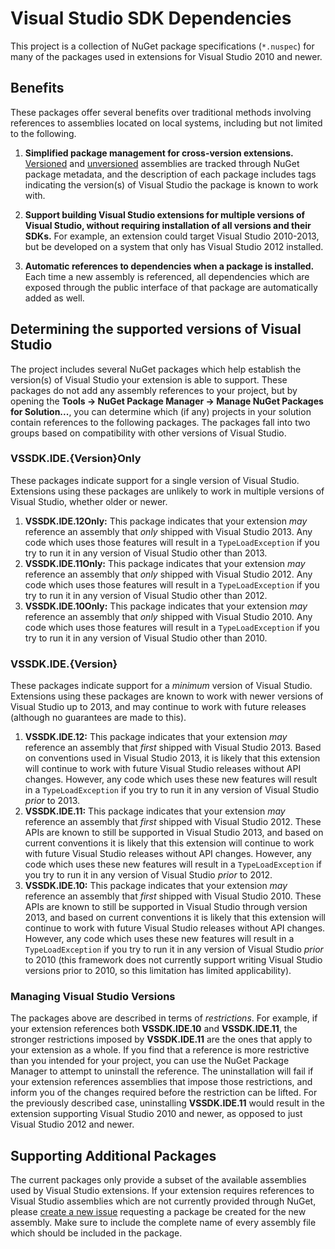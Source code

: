 # Visual Studio SDK Dependencies

This project is a collection of NuGet package specifications (`*.nuspec`) for many of the packages used in extensions for Visual Studio 2010 and newer.

## Benefits

These packages offer several benefits over traditional methods involving references to assemblies located on local systems, including but not limited to the following.

1. **Simplified package management for cross-version extensions.** [Versioned](http://blog.slaks.net/2014-02-25/extending-visual-studio-part-4-writing-cross-version-extensions/) and [unversioned](http://blog.slaks.net/2014-02-26/extending-visual-studio-part-5-dealing-with-unversioned-assemblies/) assemblies are tracked through NuGet package metadata, and the description of each package includes tags indicating the version(s) of Visual Studio the package is known to work with.

2. **Support building Visual Studio extensions for multiple versions of Visual Studio, without requiring installation of all versions and their SDKs.** For example, an extension could target Visual Studio 2010-2013, but be developed on a system that only has Visual Studio 2012 installed.

3. **Automatic references to dependencies when a package is installed.** Each time a new assembly is referenced, all dependencies which are exposed through the public interface of that package are automatically added as well.

## Determining the supported versions of Visual Studio

The project includes several NuGet packages which help establish the version(s) of Visual Studio your extension is able to support. These packages do not add any assembly references to your project, but by opening the **Tools &rarr; NuGet Package Manager &rarr; Manage NuGet Packages for Solution...**, you can determine which (if any) projects in your solution contain references to the following packages. The packages fall into two groups based on compatibility with other versions of Visual Studio.

### VSSDK.IDE.{Version}Only

These packages indicate support for a single version of Visual Studio. Extensions using these packages are unlikely to work in multiple versions of Visual Studio, whether older or newer.

1. **VSSDK.IDE.12Only:** This package indicates that your extension *may* reference an assembly that *only* shipped with Visual Studio 2013. Any code which uses those features will result in a `TypeLoadException` if you try to run it in any version of Visual Studio other than 2013.
2. **VSSDK.IDE.11Only:** This package indicates that your extension *may* reference an assembly that *only* shipped with Visual Studio 2012. Any code which uses those features will result in a `TypeLoadException` if you try to run it in any version of Visual Studio other than 2012.
3. **VSSDK.IDE.10Only:** This package indicates that your extension *may* reference an assembly that *only* shipped with Visual Studio 2010. Any code which uses those features will result in a `TypeLoadException` if you try to run it in any version of Visual Studio other than 2010.

### VSSDK.IDE.{Version}

These packages indicate support for a *minimum* version of Visual Studio. Extensions using these packages are known to work with newer versions of Visual Studio up to 2013, and may continue to work with future releases (although no guarantees are made to this).

1. **VSSDK.IDE.12:** This package indicates that your extension *may* reference an assembly that *first* shipped with Visual Studio 2013. Based on conventions used in Visual Studio 2013, it is likely that this extension will continue to work with future Visual Studio releases without API changes. However, any code which uses these new features will result in a `TypeLoadException` if you try to run it in any version of Visual Studio *prior* to 2013.
2. **VSSDK.IDE.11:** This package indicates that your extension *may* reference an assembly that *first* shipped with Visual Studio 2012. These APIs are known to still be supported in Visual Studio 2013, and based on current conventions it is likely that this extension will continue to work with future Visual Studio releases without API changes. However, any code which uses these new features will result in a `TypeLoadException` if you try to run it in any version of Visual Studio *prior* to 2012.
3. **VSSDK.IDE.10:** This package indicates that your extension *may* reference an assembly that *first* shipped with Visual Studio 2010. These APIs are known to still be supported in Visual Studio through version 2013, and based on current conventions it is likely that this extension will continue to work with future Visual Studio releases without API changes. However, any code which uses these new features will result in a `TypeLoadException` if you try to run it in any version of Visual Studio *prior* to 2010 (this framework does not currently support writing Visual Studio versions prior to 2010, so this limitation has limited applicability).

### Managing Visual Studio Versions

The packages above are described in terms of *restrictions*. For example, if your extension references both **VSSDK.IDE.10** and **VSSDK.IDE.11**, the stronger restrictions imposed by **VSSDK.IDE.11** are the ones that apply to your extension as a whole. If you find that a reference is more restrictive than you intended for your project, you can use the NuGet Package Manager to attempt to uninstall the reference. The uninstallation will fail if your extension references assemblies that impose those restrictions, and inform you of the changes required before the restriction can be lifted. For the previously described case, uninstalling **VSSDK.IDE.11** would result in the extension supporting Visual Studio 2010 and newer, as opposed to just Visual Studio 2012 and newer.

## Supporting Additional Packages

The current packages only provide a subset of the available assemblies used by Visual Studio extensions. If your extension requires references to Visual Studio assemblies which are not currently provided through NuGet, please [create a new issue](https://github.com/tunnelvisionlabs/vsxdeps/issues) requesting a package be created for the new assembly. Make sure to include the complete name of every assembly file which should be included in the package.
